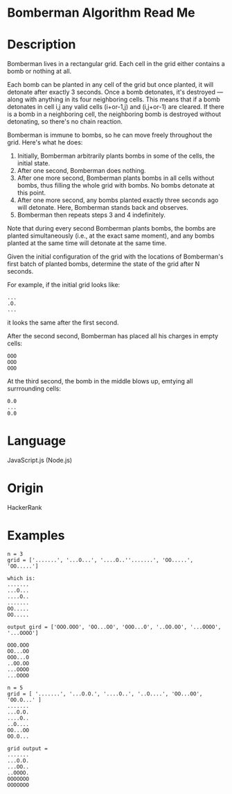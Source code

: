 # Bomberman Algorithm Read Me

# Description

Bomberman lives in a rectangular grid. Each cell in the grid either contains a bomb or nothing at all.

Each bomb can be planted in any cell of the grid but once planted, it will detonate after exactly 3 seconds. Once a bomb detonates, it's destroyed — along with anything in its four neighboring cells. This means that if a bomb detonates in cell i,j any valid cells (i+or-1,j) and (i,j+or-1) are cleared. If there is a bomb in a neighboring cell, the neighboring bomb is destroyed without detonating, so there's no chain reaction.

Bomberman is immune to bombs, so he can move freely throughout the grid. Here's what he does:

1. Initially, Bomberman arbitrarily plants bombs in some of the cells, the initial state.
2. After one second, Bomberman does nothing.
3. After one more second, Bomberman plants bombs in all cells without bombs, thus filling the whole grid with bombs. No bombs detonate at this point.
4. After one more second, any bombs planted exactly three seconds ago will detonate. Here, Bomberman stands back and observes.
5. Bomberman then repeats steps 3 and 4 indefinitely.

Note that during every second Bomberman plants bombs, the bombs are planted simultaneously (i.e., at the exact same moment), and any bombs planted at the same time will detonate at the same time.

Given the initial configuration of the grid with the locations of Bomberman's first batch of planted bombs, determine the state of the grid after N seconds.

For example, if the initial grid looks like:

```
...
.O.
...
```
it looks the same after the first second.

After the second second, Bomberman has placed all his charges in empty cells:
```
OOO
OOO
OOO
```
At the third second, the bomb in the middle blows up, emtying all surrrounding cells:
```
0.0
...
0.0
```

# Language

JavaScript.js (Node.js)

# Origin

HackerRank

# Examples

```
n = 3
grid = ['.......', '...O...', '....O..''.......', 'OO.....', 'OO.....']

which is:
.......
...O...
....O..
.......
OO.....
OO.....

output gird = ['OOO.OOO', 'OO...OO', 'OOO...O', '..OO.OO', '...OOOO', '...OOOO']

OOO.OOO
OO...OO
OOO...O
..OO.OO
...OOOO
...OOOO
```

```
n = 5
grid = [ '.......', '...O.O.', '....O..', '..O....', 'OO...OO', 'OO.O...' ]
.......
...O.O.
....O..
..O....
OO...OO
OO.O...

grid output =
.......
...O.O.
...OO..
..OOOO.
OOOOOOO
OOOOOOO
```